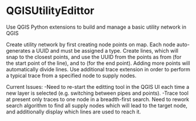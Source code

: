 # QGISUtilityEdittor
Use QGIS Python extensions to build and manage a basic utility network in QGIS

Create utility network by first creating node points on map. Each node auto-generates a UUID and must be assigned a type.
Create lines, which will snap to the closest points, and use the UUID from the points as from (for the start point of the line), and to (for the end point).
Adding more points will automatically divide lines.
Use additional trace extension in order to perform a typical trace from a specified node to supply nodes.

Current Issues:
-Need to re-start the editting tool in the QGIS UI each time a new layer is selected (e.g. switching between pipes and points).
-Trace tool at present only traces to one node in a breadth-first search. Need to rework search algorithm to find all supply nodes which will lead to the target node, and additionally display which lines are used to reach it.
